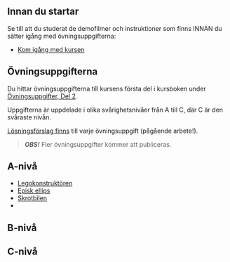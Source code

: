 ## Innan du startar
Se till att du studerat de demofilmer och instruktioner som finns INNAN du sätter igång med övningsuppgifterna:

* [Kom igång med kursen](https://coursepress.lnu.se/kurs/grundlaggande-programmering/kom-igang-med-kursen/)

## Övningsuppgifterna

Du hittar övningsuppgifterna till kursens första del i kursboken under [Övningsuppgifter, Del 2](https://coursepress.gitbooks.io/1dv021/content/ovningsuppgifter/del2/).

Uppgifterna är uppdelade i olika svårighetsnivåer från A till C, där C är den svåraste nivån.

[Lösningsförslag finns](https://github.com/1dv021/exercise-solution-proposals) till varje övningsuppgift (pågående arbete!).

>***OBS!*** Fler övningsuppgifter kommer att publiceras.

## A-nivå
- [Legokonstruktören](https://coursepress.gitbooks.io/1dv021/content/ovningsuppgifter/del2/legokonstruktoren/)
- [Episk ellips](https://coursepress.gitbooks.io/1dv021/content/ovningsuppgifter/del2/episk-ellips/)
- [Skrotbilen](https://coursepress.gitbooks.io/1dv021/content/ovningsuppgifter/del2/skrotbilen/)
- 
## B-nivå

## C-nivå
